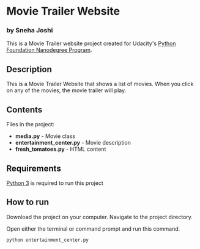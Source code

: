 # Movie Trailer Website
### by Sneha Joshi
This is a Movie Trailer website project created for Udacity's [Python Foundation Nanodegree Program](https://in.udacity.com/course/python-foundation-nanodegree--nd002-inpy).

## Description
This is a Movie Trailer Website that shows a list of movies. When you click on any of the movies, the movie trailer will play.

## Contents
Files in the project:
* **media.py** - Movie class
* **entertainment_center.py** - Movie description
* **fresh_tomatoes.py** - HTML content

## Requirements
[Python 3](https://www.python.org/downloads/)  is required to run this project

## How to run
Download the project on your computer. Navigate to the project directory.

Open either the terminal or command prompt and run this command.

```
python entertainment_center.py
```